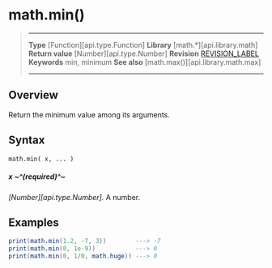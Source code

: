 # math.min()

> --------------------- ------------------------------------------------------------------------------------------
> __Type__              [Function][api.type.Function]
> __Library__           [math.*][api.library.math]
> __Return value__      [Number][api.type.Number]
> __Revision__          [REVISION_LABEL](REVISION_URL)
> __Keywords__          min, minimum
> __See also__          [math.max()][api.library.math.max]
> --------------------- ------------------------------------------------------------------------------------------


## Overview

Return the minimum value among its arguments.

## Syntax

	math.min( x, ... )

##### x ~^(required)^~
_[Number][api.type.Number]._ A number.


## Examples

``````lua
print(math.min(1.2, -7, 3))        ---> -7
print(math.min(0, 1e-9))           ---> 0
print(math.min(0, 1/0, math.huge)) ---> 0
``````
